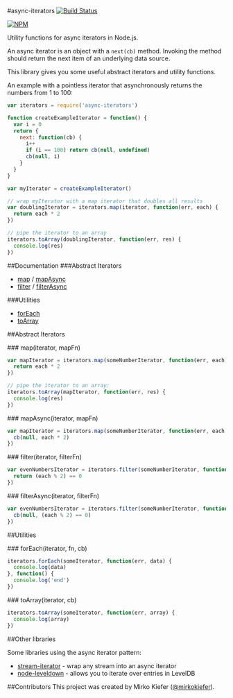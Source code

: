 #async-iterators
[![Build Status](https://travis-ci.org/mirkokiefer/async-iterators.png?branch=master)](https://travis-ci.org/mirkokiefer/async-iterators)

[![NPM](https://nodei.co/npm/async-iterators.png)](https://nodei.co/npm/async-iterators/)

Utility functions for async iterators in Node.js.

An async iterator is an object with a `next(cb)` method.
Invoking the method should return the next item of an underlying data source.

This library gives you some useful abstract iterators and utility functions.

An example with a pointless iterator that asynchronously returns the numbers from 1 to 100:

``` js
var iterators = require('async-iterators')

function createExampleIterator = function() {
  var i = 0
  return {
    next: function(cb) {
      i++
      if (i == 100) return cb(null, undefined)
      cb(null, i)
    }
  }
}

var myIterator = createExampleIterator()

// wrap myIterator with a map iterator that doubles all results
var doublingIterator = iterators.map(iterator, function(err, each) {
  return each * 2
})

// pipe the iterator to an array
iterators.toArray(doublingIterator, function(err, res) {
  console.log(res)
})
```

##Documentation
###Abstract Iterators
- [map](#map) / [mapAsync](#mapAsync)
- [filter](#filter) / [filterAsync](#filterAsync)

###Utilities
- [forEach](#forEach)
- [toArray](#toArray)

##Abstract Iterators

<a name="map" />
### map(iterator, mapFn)

``` js
var mapIterator = iterators.map(someNumberIterator, function(err, each) {
  return each * 2
})

// pipe the iterator to an array:
iterators.toArray(mapIterator, function(err, res) {
  console.log(res)
})
```

<a name="mapAsync" />
### mapAsync(iterator, mapFn)

``` js
var mapIterator = iterators.map(someNumberIterator, function(err, each, cb) {
  cb(null, each * 2)
})
```

<a name="filter" />
### filter(iterator, filterFn)

``` js
var evenNumbersIterator = iterators.filter(someNumberIterator, function(err, each) {
  return (each % 2) == 0
})
```

<a name="filterAsync" />
### filterAsync(iterator, filterFn)

``` js
var evenNumbersIterator = iterators.filter(someNumberIterator, function(err, each, cb) {
  cb(null, (each % 2) == 0)
})
```

##Utilities

<a name="forEach" />
### forEach(iterator, fn, cb)

``` js
iterators.forEach(someIterator, function(err, data) {
  console.log(data)
}, function() {
  console.log('end')
})
```

<a name="toArray" />
### toArray(iterator, cb)

``` js
iterators.toArray(someIterator, function(err, array) {
  console.log(array)
})
```

##Other libraries

Some libraries using the async iterator pattern:

- [stream-iterator](https://github.com/mirkokiefer/stream-iterator) - wrap any stream into an async iterator
- [node-leveldown](https://github.com/rvagg/node-leveldown#iteratornextcallback) - allows you to iterate over entries in LevelDB

##Contributors
This project was created by Mirko Kiefer ([@mirkokiefer](https://github.com/mirkokiefer)).
